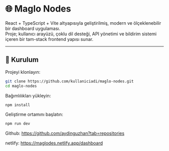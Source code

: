 # 🌐 Maglo Nodes

React + TypeScript + Vite altyapısıyla geliştirilmiş, modern ve ölçeklenebilir bir dashboard uygulaması.  
Proje; kullanıcı arayüzü, çoklu dil desteği, API yönetimi ve bildirim sistemi içeren bir tam-stack frontend yapısı sunar.

---

## 🚀 Kurulum

Projeyi klonlayın:

```bash
git clone https://github.com/kullaniciadi/maglo-nodes.git
cd maglo-nodes
```

Bağımlılıkları yükleyin:

```bash
npm install
```

Geliştirme ortamını başlatın:

```bash
npm run dev
```

Github:
https://github.com/aydinguzhan?tab=repositories

netlify:
https://maglodes.netlify.app/dashboard
